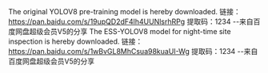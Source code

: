 The original YOLOV8 pre-training model is hereby downloaded. 
链接：https://pan.baidu.com/s/19upQD2dF4lh4UUNlsrhRPg 
提取码：1234 
--来自百度网盘超级会员V5的分享
The ESS-YOLOV8 model for night-time site inspection is hereby downloaded.
链接：https://pan.baidu.com/s/1wBvGL8MhCsua98kuaUI-Wg 
提取码：1234 
--来自百度网盘超级会员V5的分享
